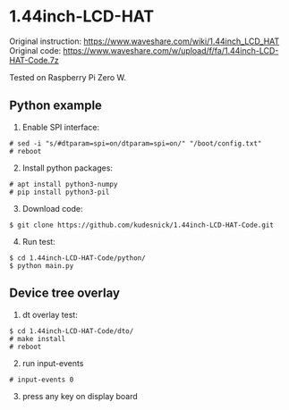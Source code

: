 # 1.44inch-LCD-HAT

Original instruction: https://www.waveshare.com/wiki/1.44inch_LCD_HAT
Original code: https://www.waveshare.com/w/upload/f/fa/1.44inch-LCD-HAT-Code.7z

Tested on Raspberry Pi Zero W.

## Python example

1. Enable SPI interface:
~~~
# sed -i "s/#dtparam=spi=on/dtparam=spi=on/" "/boot/config.txt"
# reboot
~~~

2. Install python packages:
~~~
# apt install python3-numpy
# pip install python3-pil
~~~

3. Download code:
~~~
$ git clone https://github.com/kudesnick/1.44inch-LCD-HAT-Code.git
~~~

4. Run test:
~~~
$ cd 1.44inch-LCD-HAT-Code/python/
$ python main.py
~~~

## Device tree overlay

1. dt overlay test:
~~~
$ cd 1.44inch-LCD-HAT-Code/dto/
# make install
# reboot
~~~

2. run input-events
~~~
# input-events 0
~~~

3. press any key on display board
